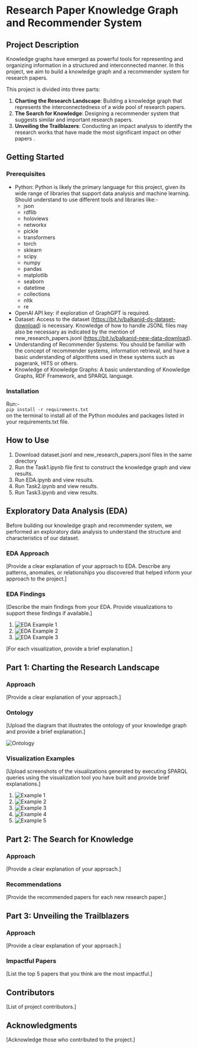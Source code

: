 # Research Paper Knowledge Graph and Recommender System

## Project Description

Knowledge graphs have emerged as powerful tools for representing and organizing information in a structured and interconnected manner. In this project, we aim to build a knowledge graph and a recommender system for research papers. 

This project is divided into three parts:

1. **Charting the Research Landscape**: Building a knowledge graph that represents the interconnectedness of a wide pool of research papers.
2. **The Search for Knowledge**: Designing a recommender system that suggests similar and important research papers.
3. **Unveiling the Trailblazers**: Conducting an impact analysis to identify the research works that have made the most significant impact on other papers .

## Getting Started

### Prerequisites

- Python: Python is likely the primary language for this project, given its wide range of libraries that support data analysis and machine learning. Should understand to use different tools and libraries like:-
    - json
    - rdflib
    - holoviews
    - networkx
    - pickle
    - transformers
    - torch
    - sklearn
    - scipy
    - numpy
    - pandas
    - matplotlib
    - seaborn
    - datetime
    - collections
    - nltk
    - re
 - OpenAI API key: if exploration of GraphGPT is required.
 - Dataset: Access to the dataset (https://bit.ly/balkanid-ds-dataset-download) is necessary. Knowledge of how to handle JSONL files may also be necessary as indicated by the mention of new_research_papers.jsonl (https://bit.ly/balkanid-new-data-download).
 - Understanding of Recommender Systems: You should be familiar with the concept of recommender systems, information retrieval, and have a basic understanding of algorithms used in these systems such as pagerank, HITS or others.
 - Knowledge of Knowledge Graphs: A basic understanding of Knowledge Graphs, RDF Framework, and SPARQL language.

### Installation

Run:- <br/>
```pip install -r requirements.txt``` <br/>
on the terminal to install all of the Python modules and packages listed in your requirements.txt file.

## How to Use

1) Download dataset.jsonl and new_research_papers.jsonl files in the same directory
2) Run the Task1.ipynb file first to construct the knowledge graph and view results.
3) Run EDA.ipynb and view results.
4) Run Task2.ipynb and view results.
5) Run Task3.ipynb and view results.

## Exploratory Data Analysis (EDA)

Before building our knowledge graph and recommender system, we performed an exploratory data analysis to understand the structure and characteristics of our dataset. 

### EDA Approach

[Provide a clear explanation of your approach to EDA. Describe any patterns, anomalies, or relationships you discovered that helped inform your approach to the project.]

### EDA Findings

[Describe the main findings from your EDA. Provide visualizations to support these findings if available.]

1. ![EDA Example 1](./path/to/eda-example1.png)
2. ![EDA Example 2](./path/to/eda-example2.png)
3. ![EDA Example 3](./path/to/eda-example3.png)

[For each visualization, provide a brief explanation.]

## Part 1: Charting the Research Landscape

### Approach

[Provide a clear explanation of your approach.]

### Ontology

[Upload the diagram that illustrates the ontology of your knowledge graph and provide a brief explanation.]

![Ontology](./path/to/ontology.png)

### Visualization Examples

[Upload screenshots of the visualizations generated by executing SPARQL queries using the visualization tool you have built and provide brief explanations.]

1. ![Example 1](./path/to/example1.png)
2. ![Example 2](./path/to/example2.png)
3. ![Example 3](./path/to/example3.png)
4. ![Example 4](./path/to/example4.png)
5. ![Example 5](./path/to/example5.png)

## Part 2: The Search for Knowledge

### Approach

[Provide a clear explanation of your approach.]

### Recommendations

[Provide the recommended papers for each new research paper.]

## Part 3: Unveiling the Trailblazers

### Approach

[Provide a clear explanation of your approach.]

### Impactful Papers

[List the top 5 papers that you think are the most impactful.]

## Contributors

[List of project contributors.]

## Acknowledgments

[Acknowledge those who contributed to the project.]
